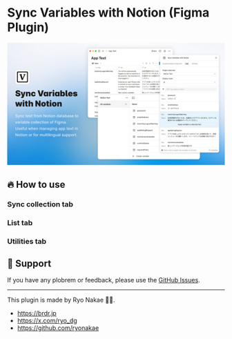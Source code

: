 # Sync Variables with Notion (Figma Plugin)

![](./cover.png)

<!-- プラグインの概要 -->


## 🔥 How to use

### Sync collection tab
<!-- Sync collection tabの使い方 -->

### List tab
<!-- List tabの使い方 -->

### Utilities tab
<!-- Utilities tabの使い方 -->

## 📮 Support

If you have any plobrem or feedback, please use the [GitHub Issues](https://github.com/ryonakae/figma-plugin-sync-variables-with-notion/issues).

---

This plugin is made by Ryo Nakae 🙎‍♂️.

- https://brdr.jp
- https://x.com/ryo_dg
- https://github.com/ryonakae